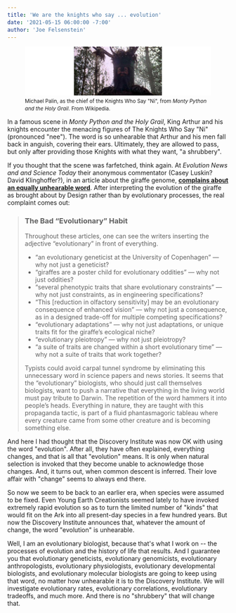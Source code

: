 ```yaml
---
title: 'We are the knights who say ... evolution'
date: '2021-05-15 06:00:00 -7:00'
author: 'Joe Felsenstein'
---
```


<figure>
  <img src="/uploads/2021/Knightni.jpg">
  <figcaption> <small>Michael Palin, as the chief of the Knights Who Say "Ni", from <em>Monty Python and the Holy Grail</em>. From Wikipedia.</small>
  </figcaption>
</figure>

<P>
 In a famous scene in <em>Monty Python and the Holy Grail</em>, King Arthur and his knights encounter the menacing figures of The Knights Who Say "Ni" (pronounced "nee").  The word
 is so unhearable that Arthur and his men fall back in anguish, covering their ears.  Ultimately, they are allowed to pass, but only after providing those Knights with what they want, "a shrubbery".
  <p>
    If you thought that the scene was farfetched, think again.  At <em>Evolution News and and Science Today</em> their anonymous commentator (Casey Luskin? David Klinghoffer?), in an article about the giraffe genome, <a href="https://evolutionnews.org/2021/05/giraffe-genome-is-not-evolutionary/"><strong>complains about an equally unhearable word</strong></a>.  After interpreting the evolution of the giraffe as brought about by Design rather than by evolutionary processes, the real complaint comes out:
    <p>
    <!--more-->
    <P>
    <blockquote>
      <h3>The Bad “Evolutionary” Habit</h3>
<p>
Throughout these articles, one can see the writers inserting the adjective “evolutionary” in front of everything. 
<ul>
<li> “an evolutionary geneticist at the University of Copenhagen” — why not just a geneticist?
<li> “giraffes are a poster child for evolutionary oddities” — why not just oddities?
<li> “several phenotypic traits that share evolutionary constraints” — why not just constraints, as in engineering specifications?
<li> “This [reduction in olfactory sensitivity] may be an evolutionary consequence of enhanced vision” — why not just a consequence, as in a designed trade-off for multiple competing specifications?
<li> “evolutionary adaptations” — why not just adaptations, or unique traits fit for the giraffe’s ecological niche?
<li> “evolutionary pleiotropy” — why not just pleiotropy?
<li> “a suite of traits are changed within a short evolutionary time” — why not a suite of traits that work together?
</ul>
Typists could avoid carpal tunnel syndrome by eliminating this unnecessary word in science papers and news stories. 
It seems that the “evolutionary” biologists, who should just call themselves biologists, want to push a narrative
that everything in the living world must pay tribute to Darwin. The repetition of the word hammers it into people’s
heads. Everything in nature, they are taught with this propaganda tactic, is part of a fluid phantasmagoric 
tableau where every creature came from some other creature and is becoming something else. 
</blockquote>
      <p>
        And here I had thought that the Discovery Institute was now OK with using the word "evolution".  After all, they
        have often explained, everything changes, and that is all that "evolution" means.  It is only when natural selection is invoked that
        they become unable to acknowledge those changes.  And, it turns out, when common descent is inferred.  Their love affair with "change"
        seems to always end there.
        <P>
        So now we seem to be back to an earlier era, when species were assumed to be fixed.  Even Young Earth Creationists seemed lately 
          to have invoked extremely rapid evolution so as to turn the limited number of "kinds" that would fit on the Ark into all present-day species in a few hundred years.
          But now the Discovery Institute announces that, whatever the amount of change, the word "evolution" is unhearable.
          <p>
            Well, I am an evolutionary biologist, because that's what I work on -- the processes of evolution and the history of life that results. 
            And I guarantee you that evolutionary geneticists, evolutionary genomicists, evolutionary anthropologists, evolutionary physiologists, evolutionary developmental biologists,
            and evolutionary molecular biologists are going to keep using that word, no matter how unhearable it is to the Discovery Institute. We will investigate
            evolutionary rates, evolutionary correlations, evolutionary tradeoffs, and much more.
            And there is no "shrubbery" that will change that.
            
